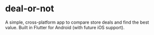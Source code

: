 # deal-or-not
A simple, cross-platform app to compare store deals and find the best value.   Built in Flutter for Android (with future iOS support).
